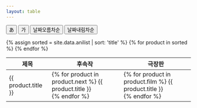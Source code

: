 ```yaml
---
layout: table
---
```


<button id="sortPlatformAscBtn">あ</button>
<button id="sortPlatformDescBtn">가</button>
<button id="sortPlatformAscBtn">날짜오름차순</button>
<button id="sortPlatformDescBtn">날짜내림차순</button>

<table>
  <thead>
    <tr>
      <th>제목</th>
      <th>후속작</th>
      <th>극장판</th>
    </tr>
  </thead>
  <tbody id="anilistTableBody">
    {% assign sorted = site.data.anilist | sort: 'title' %}
    {% for product in sorted %}
      <tr>
        <td>{{ product.title }}</td>
        <td>
          {% for product in product.next %}
            {{ product.title }}<br>
          {% endfor %}
        </td>
        <td>
          {% for product in product.film %}
            {{ product.title }}<br>
          {% endfor %}
        </td>
      </tr>
    {% endfor %}
  </tbody>
</table>
